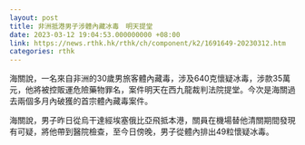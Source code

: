 ```yaml
---
layout: post
title: 非洲抵港男子涉體內藏冰毒　明天提堂
date: 2023-03-12 19:04:53.000000000 +08:00
link: https://news.rthk.hk/rthk/ch/component/k2/1691649-20230312.htm
categories: rthk
---
```


海關說，一名來自非洲的30歲男旅客體內藏毒，涉及640克懷疑冰毒，涉款35萬元，他將被控販運危險藥物罪名，案件明天在西九龍裁判法院提堂。今次是海關過去兩個多月內破獲的首宗體內藏毒案件。

海關說，男子昨日從烏干達經埃塞俄比亞飛抵本港，關員在機場替他清關期間發現有可疑，將他帶到醫院檢查，至今日傍晚，男子從體內排出49粒懷疑冰毒。
